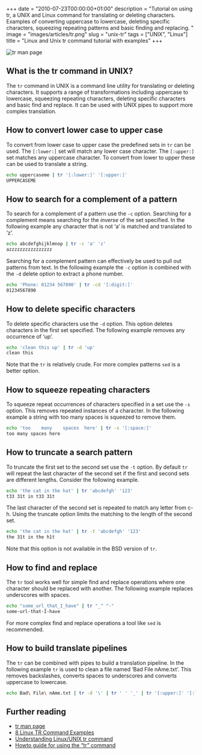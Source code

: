 +++
date = "2010-07-23T00:00:00+01:00"
description = "Tutorial on using tr, a UNIX and Linux command for translating or deleting characters. Examples of converting uppercase to lowercase, deleting specific characters, squeezing repeating patterns and basic finding and replacing. "
image = "images/articles/tr.png"
slug = "unix-tr"
tags = ["UNIX", "Linux"]
title = "Linux and Unix tr command tutorial with examples"
+++

![tr man page](/images/articles/tr.png)

## What is the tr command in UNIX?

The `tr` command in UNIX is a command line utility for translating or deleting
characters. It supports a range of transformations including uppercase to
lowercase, squeezing repeating characters, deleting specific characters and
basic find and replace. It can be used with UNIX pipes to support more complex
translation.

## How to convert lower case to upper case

To convert from lower case to upper case the predefined sets in `tr` can be
used. The `[:lower:]` set will match any lower case character. The `[:upper:]`
set matches any uppercase character. To convert from lower to upper these can be
used to translate a string.

```sh
echo uppercaseme | tr '[:lower:]' '[:upper:]'
UPPERCASEME
```

## How to search for a complement of a pattern

To search for a complement of a pattern use the `-c` option. Searching for a
complement means searching for the _inverse_ of the set specified. In the
following example any character that is not ‘a’ is matched and translated to
‘z’.

```sh
echo abcdefghijklmnop | tr -c 'a' 'z'
azzzzzzzzzzzzzzzz
```

Searching for a complement pattern can effectively be used to pull out patterns
from text. In the following example the `-c` option is combined with the `-d`
delete option to extract a phone number.

```sh
echo 'Phone: 01234 567890' | tr -cd '[:digit:]'
01234567890
```

## How to delete specific characters

To delete specific characters use the `-d` option. This option deletes
characters in the first set specified. The following example removes any
occurrence of ‘up’.

```sh
echo 'clean this up' | tr -d 'up'
clean this
```

Note that the `tr` is relatively crude. For more complex patterns `sed` is a
better option.

## How to squeeze repeating characters

To squeeze repeat occurrences of characters specified in a set use the `-s`
option. This removes repeated instances of a character. In the following example
a string with too many spaces is squeezed to remove them.

```sh
echo 'too    many    spaces  here' | tr -s '[:space:]'
too many spaces here
```

## How to truncate a search pattern

To truncate the first set to the second set use the `-t` option. By default `tr`
will repeat the last character of the second set if the first and second sets
are different lengths. Consider the following example.

```sh
echo 'the cat in the hat' | tr 'abcdefgh' '123'
t33 31t in t33 31t
```

The last character of the second set is repeated to match any letter from c-h.
Using the truncate option limits the matching to the length of the second set.

```sh
echo 'the cat in the hat' | tr -t 'abcdefgh' '123'
the 31t in the h1t
```

Note that this option is not available in the BSD version of `tr`.

## How to find and replace

The `tr` tool works well for simple find and replace operations where one
character should be replaced with another. The following example replaces
underscores with spaces.

```sh
echo "some_url_that_I_have" | tr "_" "-"
some-url-that-I-have
```

For more complex find and replace operations a tool like `sed` is recommended.

## How to build translate pipelines

The `tr` can be combined with pipes to build a translation pipeline. In the
following example `tr` is used to clean a file named ‘Bad File nAme.txt’. This
removes backslashes, converts spaces to underscores and converts uppercase to
lowercase.

```sh
echo Bad\ File\ nAme.txt | tr -d '\' | tr ' ' '_' | tr '[:upper:]' '[:lower:]'
```

## Further reading

- [tr man page](http://linux.die.net/man/1/tr)
- [8 Linux TR Command Examples](http://www.thegeekstuff.com/2012/12/linux-tr-command/)
- [Understanding Linux/UNIX tr command](http://www.cyberciti.biz/faq/how-to-use-linux-unix-tr-command/)
- [Howto guide for using the “tr” command](http://landoflinux.com/linux_translate_command.html)
